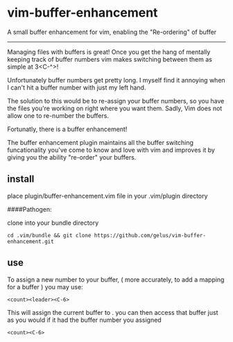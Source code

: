 vim-buffer-enhancement
======================

A small buffer enhancement for vim, enabling the "Re-ordering" of buffer

------------------------------------------------------------------------

Managing files with buffers is great! Once you get the hang of mentally keeping track of buffer numbers vim makes switching between them as simple at 3<C-^>!

Unfortunately buffer numbers get pretty long. I myself find it annoying when I can't hit a buffer number with just my left hand.

The solution to this would be to re-assign your buffer numbers, so you have the files you're working on right where you want them.
Sadly, Vim does not allow one to re-number the buffers.

Fortunatly, there is a buffer enhancement!

The buffer enhancement plugin maintains all the buffer switching funcationality you've come to know and love with vim and improves it by giving you the ability "re-order" your buffers.

install
-------

place plugin/buffer-enhancement.vim file in your .vim/plugin directory

####Pathogen:

clone into your bundle directory
```
cd .vim/bundle && git clone https://github.com/gelus/vim-buffer-enhancement.git
```

use
---

To assign a new number to your buffer, ( more accurately, to add a mapping for a buffer ) you may use:
```
<count><leader><C-6>
```
This will assign the current buffer to <count>.
you can then access that buffer just as you would if it had the buffer number you assigned
```
<count><C-6>
```

